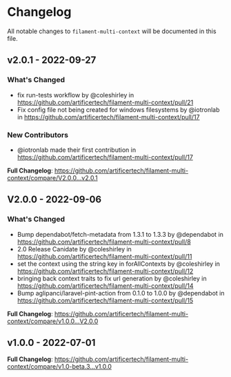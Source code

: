 # Changelog

All notable changes to `filament-multi-context` will be documented in this file.

## v2.0.1 - 2022-09-27

### What's Changed

- fix run-tests workflow by @coleshirley in https://github.com/artificertech/filament-multi-context/pull/21
- Fix config file not being created for windows filesystems by @iotronlab in https://github.com/artificertech/filament-multi-context/pull/17

### New Contributors

- @iotronlab made their first contribution in https://github.com/artificertech/filament-multi-context/pull/17

**Full Changelog**: https://github.com/artificertech/filament-multi-context/compare/V2.0.0...v2.0.1

## V2.0.0 - 2022-09-06

### What's Changed

- Bump dependabot/fetch-metadata from 1.3.1 to 1.3.3 by @dependabot in https://github.com/artificertech/filament-multi-context/pull/8
- 2.0 Release Canidate by @coleshirley in https://github.com/artificertech/filament-multi-context/pull/11
- set the context using the string key in forAllContexts by @coleshirley in https://github.com/artificertech/filament-multi-context/pull/12
- bringing back context traits to fix url generation by @coleshirley in https://github.com/artificertech/filament-multi-context/pull/14
- Bump aglipanci/laravel-pint-action from 0.1.0 to 1.0.0 by @dependabot in https://github.com/artificertech/filament-multi-context/pull/15

**Full Changelog**: https://github.com/artificertech/filament-multi-context/compare/v1.0.0...V2.0.0

## v1.0.0 - 2022-07-01

**Full Changelog**: https://github.com/artificertech/filament-multi-context/compare/v1.0-beta.3...v1.0.0
